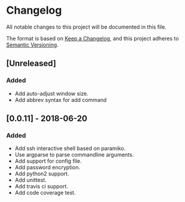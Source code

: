 # Changelog

All notable changes to this project will be documented in this file.

The format is based on [Keep a Changelog](https://keepachangelog.com/en/1.0.0/),
and this project adheres to [Semantic Versioning](https://semver.org/spec/v2.0.0.html).

## [Unreleased]

### Added
- Add auto-adjust window size.
- Add abbrev syntax for add command


## [0.0.11] - 2018-06-20
### Added
- Add ssh interactive shell based on paramiko.
- Use argparse to parse commandline arguments.
- Add support for config file.
- Add password encryption.
- Add python2 support.
- Add unittest.
- Add travis ci support.
- Add code coverage test.
